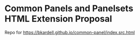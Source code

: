 # Common Panels and Panelsets HTML Extension Proposal
Repo for https://bkardell.github.io/common-panel/index.src.html

